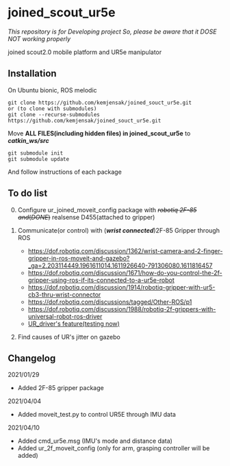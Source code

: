 

# joined_scout_ur5e
*This repository is for Developing project*
*So, please be aware that it DOSE NOT working properly*

joined scout2.0 mobile platform and UR5e manipulator


## Installation
On Ubuntu bionic, ROS melodic 

    git clone https://github.com/kemjensak/joined_souct_ur5e.git
    or (to clone with submodules)
    git clone --recurse-submodules https://github.com/kemjensak/joined_souct_ur5e.git
    
Move **ALL FILES(including hidden files) in joined_scout_ur5e** to ***catkin_ws/src***

    git submodule init
    git submodule update


And follow instructions of each package



## To do list

 0. Configure ur_joined_moveit_config package with ~~*robotiq 2F-85 and*(*DONE*)~~ realsense D455(attached to gripper)
 1. Communicate(or control) with (***wrist connected***)2F-85 Gripper through ROS
	 - https://dof.robotiq.com/discussion/1362/wrist-camera-and-2-finger-gripper-in-ros-moveit-and-gazebo?_ga=2.203114449.1961611014.1611926640-791306080.1611816457
	  - https://dof.robotiq.com/discussion/1671/how-do-you-control-the-2f-gripper-using-ros-if-its-connected-to-a-ur5e-robot
	  - https://dof.robotiq.com/discussion/1914/robotiq-gripper-with-ur5-cb3-thru-wrist-connector
	   - https://dof.robotiq.com/discussions/tagged/Other-ROS/p1
	   - https://dof.robotiq.com/discussion/1988/robotiq-2f-grippers-with-universal-robot-ros-driver
	   - [UR_driver's feature(testing now)](https://github.com/kemjensak/joined_souct_ur5e/blob/master/Universal_Robots_ROS_Driver/ur_robot_driver/doc/setup_tool_communication.md)

 2. Find causes of UR's jitter on gazebo



       
 

## Changelog
2021/01/29
 -  Added 2F-85 gripper package

2021/04/04
 -  Added moveit_test.py to control UR5E through IMU data

2021/04/10
 -  Added cmd_ur5e.msg (IMU's mode and distance data)
 -  Added ur_2f_moveit_config (only for arm, grasping controller will be added)
	 
